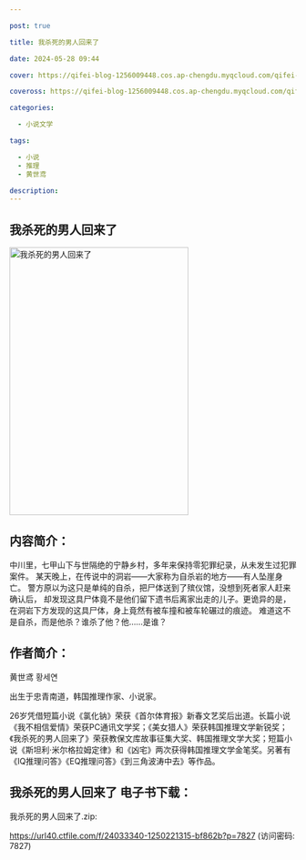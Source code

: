 ```yaml
---

post: true

title: 我杀死的男人回来了

date: 2024-05-28 09:44

cover: https://qifei-blog-1256009448.cos.ap-chengdu.myqcloud.com/qifei-blog/65fcd42e9f345e8d03b09778.jpg

coveross: https://qifei-blog-1256009448.cos.ap-chengdu.myqcloud.com/qifei-blog/65fcd42e9f345e8d03b09778.jpg

categories:

  - 小说文学

tags:

  - 小说
  - 推理
  - 黄世鸢

description:
---
```


## 我杀死的男人回来了
<img alt="我杀死的男人回来了 " class="aligncenter loaded" data-was-processed="true" decoding="async" fetchpriority="high" height="471" src="https://qifei-blog-1256009448.cos.ap-chengdu.myqcloud.com/qifei-blog/65fcd42e9f345e8d03b09778.jpg" style="cursor: zoom-in;" width="314"/>

## 内容简介：

中川里，七甲山下与世隔绝的宁静乡村，多年来保持零犯罪纪录，从未发生过犯罪案件。 某天晚上，在传说中的洞岩——大家称为自杀岩的地方——有人坠崖身亡。 警方原以为这只是单纯的自杀，把尸体送到了殡仪馆，没想到死者家人赶来确认后， 却发现这具尸体竟不是他们留下遗书后离家出走的儿子。更诡异的是，在洞岩下方发现的这具尸体，身上竟然有被车撞和被车轮碾过的痕迹。 难道这不是自杀，而是他杀？谁杀了他？他……是谁？

## 作者简介：

黄世鸢 황세연

出生于忠青南道，韩国推理作家、小说家。

26岁凭借短篇小说《氯化钠》荣获《首尔体育报》新春文艺奖后出道。长篇小说《我不相信爱情》荣获PC通讯文学奖；《美女猎人》荣获韩国推理文学新锐奖；《我杀死的男人回来了》荣获教保文库故事征集大奖、韩国推理文学大奖；短篇小说《斯坦利·米尔格拉姆定律》和《凶宅》两次获得韩国推理文学金笔奖。另著有《IQ推理问答》《EQ推理问答》《到三角波涛中去》等作品。

## 我杀死的男人回来了 电子书下载：



我杀死的男人回来了.zip: 

https://url40.ctfile.com/f/24033340-1250221315-bf862b?p=7827 (访问密码: 7827)

